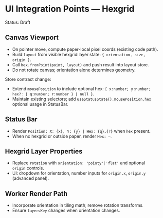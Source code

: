 # UI Integration Points — Hexgrid

Status: Draft

## Canvas Viewport

- On pointer move, compute paper-local pixel coords (existing code path).
- Build `layout` from visible hexgrid layer state: `{ orientation, size, origin }`.
- Call `hex.fromPoint(point, layout)` and push result into layout store.
- Do not rotate canvas; orientation alone determines geometry.

Store contract change:

- Extend `mousePosition` to include optional hex: `{ x:number; y:number; hex?: { q:number; r:number } | null }`.
- Maintain existing selectors; add `useStatusState().mousePosition.hex` optional usage in StatusBar.

## Status Bar

- Render `Position: X: {x}, Y: {y} | Hex: {q},{r}` when `hex` present.
- When no hexgrid or outside paper, render `Hex: —`.

## Hexgrid Layer Properties

- Replace `rotation` with `orientation: 'pointy'|'flat'` and optional `origin` controls.
- UI: dropdown for orientation, number inputs for `origin.x`, `origin.y` (advanced panel).

## Worker Render Path

- Incorporate orientation in tiling math; remove rotation transforms.
- Ensure `layersKey` changes when orientation changes.
